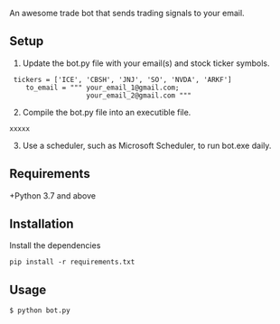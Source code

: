 

An awesome trade bot that sends trading signals to your email.

## Setup
1. Update the bot.py file with your email(s) and stock ticker symbols.
```
 tickers = ['ICE', 'CBSH', 'JNJ', 'SO', 'NVDA', 'ARKF']
    to_email = """ your_email_1@gmail.com;
                   your_email_2@gmail.com """ 
```
2. Compile the bot.py file into an executible file.
```
xxxxx

```
3. Use a scheduler, such as Microsoft Scheduler, to run bot.exe daily.




## Requirements
+Python 3.7 and above


## Installation
Install the dependencies
```
pip install -r requirements.txt
```

## Usage
```
$ python bot.py
```

